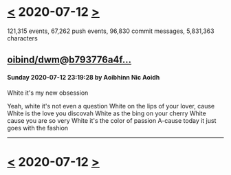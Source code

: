 # [<](2020-07-11.md) 2020-07-12 [>](2020-07-13.md)

121,315 events, 67,262 push events, 96,830 commit messages, 5,831,363 characters


## [oibind/dwm](https://github.com/oibind/dwm)@[b793776a4f...](https://github.com/oibind/dwm/commit/b793776a4f4e795bbde7f573e4874bc9ff69a7a7)
#### Sunday 2020-07-12 23:19:28 by Aoibhinn Nic Aoidh

White it's my new obsession

Yeah, white it's not even a question
White on the lips of your lover, cause
White is the love you discovah
White as the bing on your cherry
White cause you are so very
White it's the color of passion
A-cause today it just goes with the fashion

---

# [<](2020-07-11.md) 2020-07-12 [>](2020-07-13.md)

